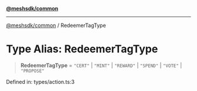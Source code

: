 [**@meshsdk/common**](../README.md)

***

[@meshsdk/common](../globals.md) / RedeemerTagType

# Type Alias: RedeemerTagType

> **RedeemerTagType** = `"CERT"` \| `"MINT"` \| `"REWARD"` \| `"SPEND"` \| `"VOTE"` \| `"PROPOSE"`

Defined in: types/action.ts:3
